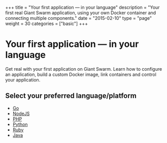+++
title = "Your first application — in your language"
description = "Your first real Giant Swarm application, using your own Docker container and connecting multiple components."
date = "2015-02-10"
type = "page"
weight = 30
categories = ["basic"]
+++

# Your first application — in your language

<p class="lead">Get real with your first application on Giant Swarm. Learn how to configure an application, build a custom Docker image, link containers and control your application.</p>

## Select your preferred language/platform

* [Go](golang/)
* [NodeJS](nodejs/)
* [PHP](php/)
* [Python](python/)
* [Ruby](ruby/)
* [Java](java)